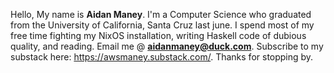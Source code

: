 Hello, My name is **Aidan Maney**. I'm a Computer Science who graduated from the University of California, Santa Cruz last june. I spend most of my free time fighting my NixOS installation, writing Haskell code of dubious quality, and reading. Email me @ **aidanmaney@duck.com**. Subscribe to my substack here: https://awsmaney.substack.com/. Thanks for stopping by. 
<!---
awsmaney1010/awsmaney1010 is a ✨ special ✨ repository because its `README.md` (this file) appears on your GitHub profile.
You can click the Preview link to take a look at your changes.
--->
